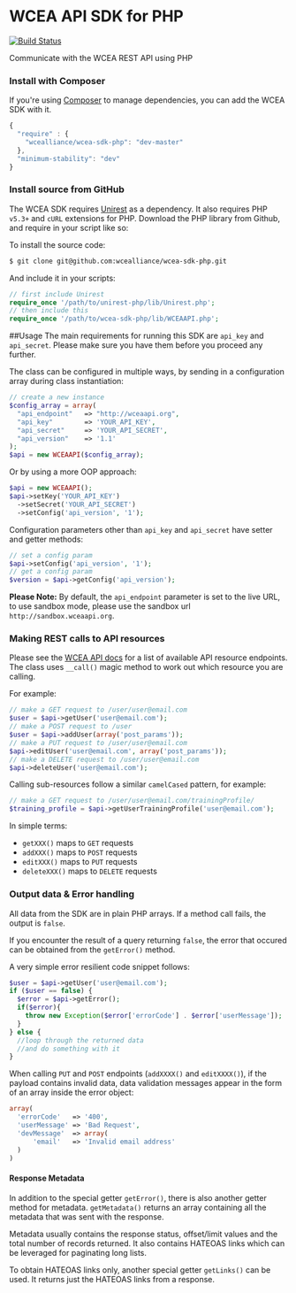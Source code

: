 WCEA API SDK for PHP
================

[![Build Status](https://travis-ci.org/wcealliance/wcea-sdk-php.svg?branch=master)](https://travis-ci.org/wcealliance/wcea-sdk-php)

Communicate with the WCEA REST API using PHP

### Install with Composer
If you're using [Composer](https://github.com/composer/composer) to manage
dependencies, you can add the WCEA SDK with it.

```javascript
{
  "require" : {
    "wcealliance/wcea-sdk-php": "dev-master"
  },
  "minimum-stability": "dev"
}
```

### Install source from GitHub
The WCEA SDK requires [Unirest](https://github.com/Mashape/unirest-php) as a dependency.
It also requires PHP `v5.3+` and `cURL` extensions for PHP. Download the PHP library from Github, and require in your script like so:

To install the source code:

```bash
$ git clone git@github.com:wcealliance/wcea-sdk-php.git
```

And include it in your scripts:

```php
// first include Unirest
require_once '/path/to/unirest-php/lib/Unirest.php';
// then include this
require_once '/path/to/wcea-sdk-php/lib/WCEAAPI.php';
```

##Usage
The main requirements for running this SDK are `api_key` and `api_secret`. Please make sure you have them before you proceed any further.

The class can be configured in multiple ways,
by sending in a configuration array during class instantiation:
```php
// create a new instance
$config_array = array(
  "api_endpoint"   => "http://wceaapi.org",
  "api_key"        => 'YOUR_API_KEY',
  "api_secret"     => 'YOUR_API_SECRET',
  "api_version"    => '1.1'
);
$api = new WCEAAPI($config_array);
```
Or by using a more OOP approach:
```php
$api = new WCEAAPI();
$api->setKey('YOUR_API_KEY')
  ->setSecret('YOUR_API_SECRET')
  ->setConfig('api_version', '1');
```

Configuration parameters other than `api_key` and `api_secret` have setter and getter methods:
```php
// set a config param
$api->setConfig('api_version', '1');
// get a config param
$version = $api->getConfig('api_version');
```
 **Please Note:** By default, the `api_endpoint` parameter is set to the live URL, to use sandbox mode, please use the sandbox url `http://sandbox.wceaapi.org`.

### Making REST calls to API resources
Please see the [WCEA API docs](http://docs.wceaapi.org/) for a list of available API resource endpoints. The class uses `__call()` magic method to work out which resource you are calling.

For example:
```php
// make a GET request to /user/user@email.com
$user = $api->getUser('user@email.com');
// make a POST request to /user
$user = $api->addUser(array('post_params'));
// make a PUT request to /user/user@email.com
$api->editUser('user@email.com', array('post_params'));
// make a DELETE request to /user/user@email.com
$api->deleteUser('user@email.com');
```

Calling sub-resources follow a similar `camelCased` pattern, for example:
```php
// make a GET request to /user/user@email.com/trainingProfile/
$training_profile = $api->getUserTrainingProfile('user@email.com');
```
In simple terms:
- `getXXX()` maps to `GET` requests
- `addXXX()` maps to `POST` requests
- `editXXX()` maps to `PUT` requests
- `deleteXXX()` maps to `DELETE` requests

### Output data &amp; Error handling
All data from the SDK are in plain PHP arrays. If a method call fails, the output is `false`.

If you encounter the result of a query returning `false`, the error that occured can be obtained from the `getError()` method.

A very simple error resilient code snippet follows:
```php
$user = $api->getUser('user@email.com');
if ($user == false) {
  $error = $api->getError();
  if($error){
    throw new Exception($error['errorCode'] . $error['userMessage']);
  }
} else {
  //loop through the returned data
  //and do something with it
}
```

When calling `PUT` and `POST` endpoints (`addXXXX()` and `editXXXX()`), if the payload contains invalid data, data validation messages appear in the form of an array inside the error object:
```php
array(
  'errorCode'   => '400',
  'userMessage' => 'Bad Request',
  'devMessage'  => array(
      'email'   => 'Invalid email address'
  )
)
```

#### Response Metadata
In addition to the special getter `getError()`, there is also another getter method for metadata.
`getMetadata()` returns an array containing all the metadata that was sent with the response.

Metadata usually contains the response status, offset/limit values and the total number of records returned.
It also contains HATEOAS links which can be leveraged for paginating long lists.

To obtain HATEOAS links only, another special getter `getLinks()` can be used. It returns just the HATEOAS links from a response.
